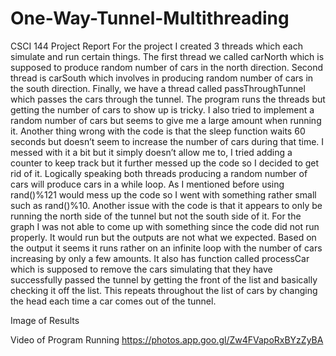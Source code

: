 # One-Way-Tunnel-Multithreading

CSCI 144 Project Report
	For the project I created 3 threads which each simulate and run certain things. The first thread we called carNorth which is supposed to produce random number of cars in the north direction. Second thread is carSouth which involves in producing random number of cars in the south direction. Finally, we have a thread called passThroughTunnel which passes the cars through the tunnel.
	The program runs the threads but getting the number of cars to show up is tricky. I also tried to implement a random number of cars but seems to give me a large amount when running it. Another thing wrong with the code is that the sleep function waits 60 seconds but doesn’t seem to increase the number of cars during that time. I messed with it a bit but it simply doesn’t allow me to, I tried adding a counter to keep track but it further messed up the code so I decided to get rid of it. 
	Logically speaking both threads producing a random number of cars will produce cars in a while loop. As I mentioned before using rand()%121 would mess up the code so I went with something rather small such as rand()%10. Another issue with the code is that it appears to only be running the north side of the tunnel but not the south side of it. For the graph I was not able to come up with something since the code did not run properly. It would run but the outputs are not what we expected. Based on the output it seems it runs rather on an infinite loop with the number of cars increasing by only a few amounts. It also has function called processCar which is supposed to remove the cars simulating that they have successfully passed the tunnel by getting the front of the list and basically checking it off the list. This repeats throughout the list of cars by changing the head each time a car comes out of the tunnel. 

Image of Results
  
Video of Program Running
https://photos.app.goo.gl/Zw4FVapoRxBYzZyBA 
